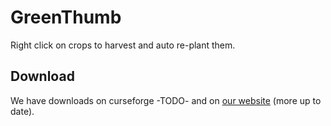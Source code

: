 GreenThumb
==========

Right click on crops to harvest and auto re-plant them.

Download
--------

We have downloads on curseforge -TODO- and on [our website](http://doubledoordev.net/) (more up to date).
